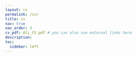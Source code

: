 ```yaml
---
layout: cv
permalink: /cv/
title: cv
nav: true
nav_order: 3
cv_pdf: Ali_CV.pdf # you can also use external links here
description:
toc:
  sidebar: left
---
```

